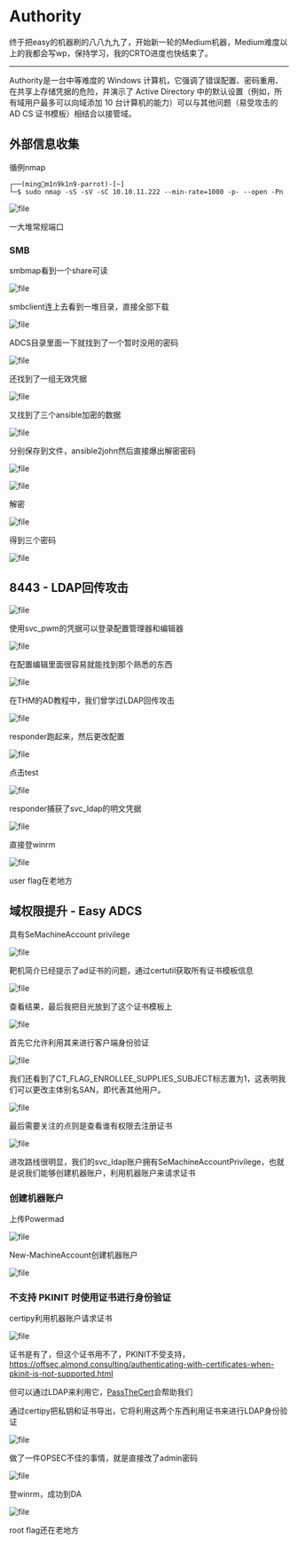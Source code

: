 # Authority

终于把easy的机器刷的八八九九了，开始新一轮的Medium机器，Medium难度以上的我都会写wp，保持学习，我的CRTO进度也快结束了。

---

Authority是一台中等难度的 Windows 计算机，它强调了错误配置、密码重用、在共享上存储凭据的危险，并演示了 Active Directory 中的默认设置（例如，所有域用户最多可以向域添加 10 台计算机的能力）可以与其他问题（易受攻击的 AD CS 证书模板）相结合以接管域。

## 外部信息收集

循例nmap

	┌──(ming👻m1n9k1n9-parrot)-[~]
	└─$ sudo nmap -sS -sV -sC 10.10.11.222 --min-rate=1000 -p- --open -Pn

![file](https://blog.apt250.zip/wp-content/uploads/2023/12/b4671ba5-a5e7-6c7d-9fb8-7671545d0f7d.png)

一大堆常规端口

### SMB

smbmap看到一个share可读

![file](https://blog.apt250.zip/wp-content/uploads/2023/12/3537cb28-a3f8-6e2c-a30f-7ffe81c3d4aa.png)

smbclient连上去看到一堆目录，直接全部下载

![file](https://blog.apt250.zip/wp-content/uploads/2023/12/46458366-ea13-a294-218d-5969f5d5c3f7.png)

ADCS目录里面一下就找到了一个暂时没用的密码

![file](https://blog.apt250.zip/wp-content/uploads/2023/12/2d1a7b7e-f21f-4619-574f-5c56e6bce127.png)

还找到了一组无效凭据

![file](https://blog.apt250.zip/wp-content/uploads/2023/12/bccf4d92-dd79-3a4c-fe05-6d9f22a81e0a.png)

又找到了三个ansible加密的数据

![file](https://blog.apt250.zip/wp-content/uploads/2023/12/501163d1-fba0-6e4a-576f-78b866bdd646.png)

分别保存到文件，ansible2john然后直接爆出解密密码

![file](https://blog.apt250.zip/wp-content/uploads/2023/12/a37f9049-05bf-ba9d-fd63-f656eea3a952.png)

![file](https://blog.apt250.zip/wp-content/uploads/2023/12/40064cb7-2819-62c3-8e2b-5176a386be3c.png)

解密

![file](https://blog.apt250.zip/wp-content/uploads/2023/12/8664e423-85cd-5c08-b81a-d537d370704d.png)

得到三个密码

![file](https://blog.apt250.zip/wp-content/uploads/2023/12/a6acb5bc-b61b-88bd-5dce-0c3573a26525.png)

## 8443 - LDAP回传攻击

![file](https://blog.apt250.zip/wp-content/uploads/2023/12/05254003-a0f6-3b7c-2f0d-c13e55182d50.png)

使用svc_pwm的凭据可以登录配置管理器和编辑器

![file](https://blog.apt250.zip/wp-content/uploads/2023/12/9c687614-6279-3e9a-6c55-84b0feabd0d3.png)

在配置编辑里面很容易就能找到那个熟悉的东西

![file](https://blog.apt250.zip/wp-content/uploads/2023/12/9f938480-caa6-286d-c530-e8e5cc06f707.png)

在THM的AD教程中，我们曾学过LDAP回传攻击

![file](https://blog.apt250.zip/wp-content/uploads/2023/12/8da574cd-21a0-4797-f91d-b65c29445259.png)

responder跑起来，然后更改配置

![file](https://blog.apt250.zip/wp-content/uploads/2023/12/dbfc93da-77f5-3047-b1ba-91edbe3dea8f.png)

点击test

![file](https://blog.apt250.zip/wp-content/uploads/2023/12/d8053057-af8c-b9ba-3e6a-f26a78a56fce.png)

responder捕获了svc_ldap的明文凭据

![file](https://blog.apt250.zip/wp-content/uploads/2023/12/856412f5-ffa1-6c37-cd18-dc1a7859f45e.png)

直接登winrm

![file](https://blog.apt250.zip/wp-content/uploads/2023/12/1e59407f-9bdb-6c70-c5e6-8ec9f984c4c3.png)

user flag在老地方

## 域权限提升 - Easy ADCS

具有SeMachineAccount privilege

![file](https://blog.apt250.zip/wp-content/uploads/2023/12/f78b9e93-e659-a359-b844-ae051a004e91.png)

靶机简介已经提示了ad证书的问题，通过certutil获取所有证书模板信息

![file](https://blog.apt250.zip/wp-content/uploads/2023/12/b3c9e143-060f-e135-dce9-bb846c3baa8d.png)

查看结果，最后我把目光放到了这个证书模板上

![file](https://blog.apt250.zip/wp-content/uploads/2023/12/391ddad5-8021-f7ea-d209-540834b17518.png)

首先它允许利用其来进行客户端身份验证

![file](https://blog.apt250.zip/wp-content/uploads/2023/12/2df0285e-e939-6d69-c75c-d54b6fae03f7.png)

我们还看到了CT_FLAG_ENROLLEE_SUPPLIES_SUBJECT标志置为1，这表明我们可以更改主体别名SAN，即代表其他用户。

![file](https://blog.apt250.zip/wp-content/uploads/2023/12/f231da4e-766e-ac53-4a82-7b831165fa37.png)

最后需要关注的点则是查看谁有权限去注册证书

![file](https://blog.apt250.zip/wp-content/uploads/2023/12/74bb62b6-8d88-20c0-1ce0-295d26db24fc.png)

进攻路线很明显，我们的svc_ldap账户拥有SeMachineAccountPrivilege，也就是说我们能够创建机器账户，利用机器账户来请求证书

### 创建机器账户

上传Powermad

![file](https://blog.apt250.zip/wp-content/uploads/2023/12/130ff7e7-f62d-61f3-fe7c-119a5746f84c.png)

New-MachineAccount创建机器账户

![file](https://blog.apt250.zip/wp-content/uploads/2023/12/8cf014c8-a0c1-5b5b-99ac-fc408a941a95.png)

### 不支持 PKINIT 时使用证书进行身份验证

certipy利用机器账户请求证书

![file](https://blog.apt250.zip/wp-content/uploads/2023/12/d0243e20-c08e-062c-ea45-d2838d07c0e5.png)

证书是有了，但这个证书用不了，PKINIT不受支持，https://offsec.almond.consulting/authenticating-with-certificates-when-pkinit-is-not-supported.html

但可以通过LDAP来利用它，[PassTheCert](https://github.com/AlmondOffSec/PassTheCert/tree/main/Python)会帮助我们

通过certipy把私钥和证书导出，它将利用这两个东西利用证书来进行LDAP身份验证

![file](https://blog.apt250.zip/wp-content/uploads/2023/12/70b7a97d-465c-ef5b-6dab-06191664a847.png)

做了一件OPSEC不佳的事情，就是直接改了admin密码

![file](https://blog.apt250.zip/wp-content/uploads/2023/12/4db55677-dfde-0714-21bc-be16e425be7b.png)

登winrm，成功到DA

![file](https://blog.apt250.zip/wp-content/uploads/2023/12/e2f38abd-cd2d-a171-7744-2f0c4f08782a.png)

root flag还在老地方

